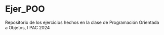 # Ejer_POO
Repositorio de los ejercicios hechos en la clase de Programación Orientada a Objetos, I PAC 2024
